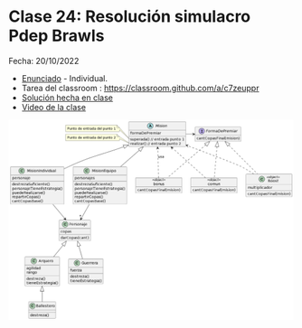 # Clase 24: Resolución simulacro Pdep Brawls

Fecha: 20/10/2022

- [Enunciado](https://docs.google.com/document/d/e/2PACX-1vSbhqKLyiv4aRD7cAzI7N0X83rOSXX0jv1M3qjtKVFywhoxQxdZR2eMXPNVEHWivwswRk7WE6Hr6GeY/pub) - Individual.
- Tarea del classroom : https://classroom.github.com/a/c7zeuppr
- [Solución hecha en clase](https://github.com/pdepjm/2022-o-simu-lspigariol)
- [Video de la clase]()

![diagrama](https://github.com/pdepjm/2022-o-simu-lspigariol/raw/master/.diagrams/diagrama.png)
